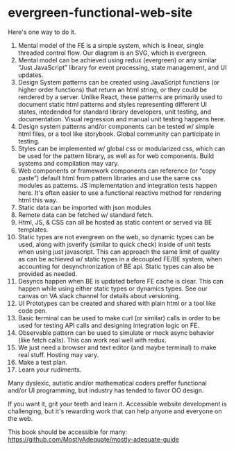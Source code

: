 # evergreen-functional-web-site

Here's one way to do it.

1. Mental model of the FE is a simple system, which is linear, single threaded control flow.  Our diagram is an SVG, which is evergreen.
2. Mental model can be achieved using redux (evergreen) or any similar “Just JavaScript” library for event processing, state management, and UI updates.
3. Design System patterns can be created using JavaScript functions (or higher order functions) that return an html string, or they could be rendered by a server.  Unlike React, these patterns are primarily used to document static html patterns and styles representing different UI states, intedended for standard library developers, unit testing, and documentation.  Visual regression and manual unit testing happens here.
4. Design system patterns and/or components can be tested w/ simple html files, or a tool like storybook. Global community can participate in testing.
5. Styles can be implemented w/ global css or modularized css, which can be used for the pattern library, as well as for web components.  Build systems and compilation may vary.
6. Web components or framework components can reference (or “copy paste”) default html from pattern libraries and use the same css modules as patterns.  JS implementation and integration tests happen here. It's often easier to use a functional reactive method for rendering html this way.
7. Static data can be imported with json modules 
8. Remote data can be fetched w/ standard fetch.
9. Html, JS, & CSS can all be hosted as static content or served via BE templates.
10. Static types are not evergreen on the web, so dynamic types can be used, along with jsverify (similar to quick check) inside of unit tests when using just javascript.  This can approach the same limit of quality as can be achieved w/ static types in a decoupled FE/BE system, when accounting for desynchronization of BE api. Static types can also be provided as needed.
11. Desyncs happen when BE is updated before FE cache is clear.  This can happen while using either static types or dynamics types.  See our canvas on VA slack channel for details about versioning.
12. UI Prototypes can be created and shared with plain html or a tool like code pen.
13. Basic terminal can be used to make curl (or similar) calls in order to be used for testing API calls and designing integration logic on FE.
14. Observable pattern can be used to simulate or mock async behavior (like fetch calls). This can work real well with redux.
15. We just need a browser and text editor (and maybe terminal) to make real stuff.  Hosting may vary.
16. Make a test plan.
17. Learn your rudiments.

Many dyslexic, autistic and/or mathematical coders preffer functional and/or UI programming, but industry has tended to favor OO design.

If you want it, grit your teeth and learn it. Accessible website development is challenging, but it's rewarding work that can help anyone and everyone on the web.

This book should be accessible for many: https://github.com/MostlyAdequate/mostly-adequate-guide
